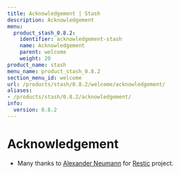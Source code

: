```yaml
---
title: Acknowledgement | Stash
description: Acknowledgement
menu:
  product_stash_0.8.2:
    identifier: acknowledgement-stash
    name: Acknowledgement
    parent: welcome
    weight: 20
product_name: stash
menu_name: product_stash_0.8.2
section_menu_id: welcome
url: /products/stash/0.8.2/welcome/acknowledgement/
aliases:
- /products/stash/0.8.2/acknowledgement/
info:
  version: 0.8.2
---
```


# Acknowledgement
 - Many thanks to [Alexander Neumann](https://github.com/fd0) for [Restic](https://restic.net) project.
